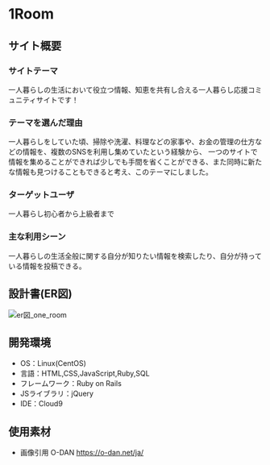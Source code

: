 # 1Room

## サイト概要
### サイトテーマ
一人暮らしの生活において役立つ情報、知恵を共有し合える一人暮らし応援コミュニティサイトです！

### テーマを選んだ理由
一人暮らしをしていた頃、掃除や洗濯、料理などの家事や、お金の管理の仕方などの情報を、複数のSNSを利用し集めていたという経験から、
一つのサイトで情報を集めることができれば少しでも手間を省くことができる、また同時に新たな情報も見つけることもできると考え、このテーマにしました。

### ターゲットユーザ
一人暮らし初心者から上級者まで

### 主な利用シーン
一人暮らしの生活全般に関する自分が知りたい情報を検索したり、自分が持っている情報を投稿できる。

## 設計書(ER図)
![er図_one_room](https://user-images.githubusercontent.com/98945172/171651059-eec8265d-edd4-4233-ad6f-e8f271d474e2.png)

## 開発環境
- OS：Linux(CentOS)
- 言語：HTML,CSS,JavaScript,Ruby,SQL
- フレームワーク：Ruby on Rails
- JSライブラリ：jQuery
- IDE：Cloud9

## 使用素材
- 画像引用 O-DAN  https://o-dan.net/ja/
